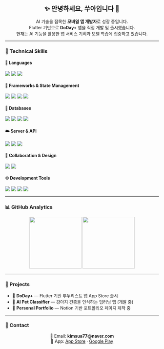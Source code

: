 <h2 align="center">✨ 안녕하세요, 쑤아입니다 👋</h2>
<p align="center">
AI 기술을 접목한 <b>모바일 앱 개발자</b>로 성장 중입니다.<br/>
Flutter 기반으로 <b>DoDay+</b> 앱을 직접 개발 및 출시했습니다.<br/>
현재는 AI 기능을 활용한 앱 서비스 기획과 모델 학습에 집중하고 있습니다.
</p>

---
### 🧰 Technical Skills

#### 🧩 Languages
<p>
  <img src="https://img.shields.io/badge/Dart-0175C2?style=flat-square&logo=dart&logoColor=white"/>
  <img src="https://img.shields.io/badge/Swift-FA7343?style=flat-square&logo=swift&logoColor=white"/>
  <img src="https://img.shields.io/badge/Python-3776AB?style=flat-square&logo=python&logoColor=white"/>
</p>

#### 📱 Frameworks & State Management
<p>
  <img src="https://img.shields.io/badge/Flutter-02569B?style=flat-square&logo=flutter&logoColor=white"/>
  <img src="https://img.shields.io/badge/GetX-7B1FA2?style=flat-square&logoColor=white"/>
  <img src="https://img.shields.io/badge/Riverpod-40C4FF?style=flat-square&logoColor=white"/>
  <img src="https://img.shields.io/badge/Provider-009688?style=flat-square&logoColor=white"/>
</p>

#### 💾 Databases
<p>
  <img src="https://img.shields.io/badge/Firebase-FFCA28?style=flat-square&logo=firebase&logoColor=black"/>
  <img src="https://img.shields.io/badge/MySQL-4479A1?style=flat-square&logo=mysql&logoColor=white"/>
  <img src="https://img.shields.io/badge/MongoDB-47A248?style=flat-square&logo=mongodb&logoColor=white"/>
  <img src="https://img.shields.io/badge/Isar_DB-1C1C1C?style=flat-square&logoColor=white"/>
</p>

#### ☁️ Server & API
<p>
  <img src="https://img.shields.io/badge/REST_API-009688?style=flat-square&logo=postman&logoColor=white"/>
  <img src="https://img.shields.io/badge/GitHub_API-181717?style=flat-square&logo=github&logoColor=white"/>
  <img src="https://img.shields.io/badge/Fork_Development-6E5494?style=flat-square&logo=git&logoColor=white"/>
</p>

#### 🎨 Collaboration & Design
<p>
  <img src="https://img.shields.io/badge/Figma-F24E1E?style=flat-square&logo=figma&logoColor=white"/>
  <img src="https://img.shields.io/badge/Canva-00C4CC?style=flat-square&logo=canva&logoColor=white"/>
</p>

#### ⚙️ Development Tools
<p>
  <img src="https://img.shields.io/badge/Xcode-147EFB?style=flat-square&logo=xcode&logoColor=white"/>
  <img src="https://img.shields.io/badge/Visual_Studio_Code-007ACC?style=flat-square&logo=visualstudiocode&logoColor=white"/>
  <img src="https://img.shields.io/badge/Android_Studio-3DDC84?style=flat-square&logo=androidstudio&logoColor=white"/>
  <img src="https://img.shields.io/badge/GitHub-181717?style=flat-square&logo=github&logoColor=white"/>
</p>


---

### 📊 GitHub Analytics
<p align="center">
  <img height="170px" src="https://github-readme-stats.vercel.app/api?username=kimsua88&show_icons=true&theme=tokyonight&hide_border=true" />
  <img height="170px" src="https://github-readme-stats.vercel.app/api/top-langs/?username=kimsua88&layout=compact&theme=tokyonight&hide_border=true" />
</p>

---

### 🚀 Projects
- 📝 **DoDay+** — Flutter 기반 투두리스트 앱 App Store 출시 
- 🐶 **AI Pet Classifier** — 강아지 견종을 인식하는 딥러닝 앱 (개발 중)
- 🌱 **Personal Portfolio** — Notion 기반 포트폴리오 페이지 제작 중

---

### 💬 Contact
<p align="center">
📩 Email: <b>kimsua77@naver.com</b> <br/>
📱 App: <a href="https://apps.apple.com/kr/app/doday/id6753787841">App Store</a> · <a href="https://play.google.com/...">Google Play</a> <br/>
</p>
